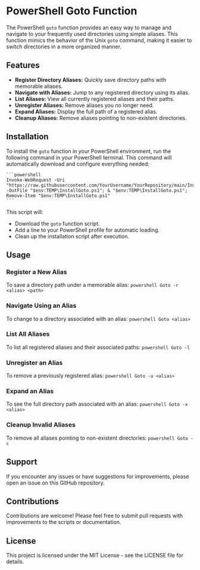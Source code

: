 # PowerShell Goto Function

The PowerShell `goto` function provides an easy way to manage and navigate to your frequently used directories using simple aliases. This function mimics the behavior of the Unix `goto` command, making it easier to switch directories in a more organized manner.

## Features

- **Register Directory Aliases:** Quickly save directory paths with memorable aliases.
- **Navigate with Aliases:** Jump to any registered directory using its alias.
- **List Aliases:** View all currently registered aliases and their paths.
- **Unregister Aliases:** Remove aliases you no longer need.
- **Expand Aliases:** Display the full path of a registered alias.
- **Cleanup Aliases:** Remove aliases pointing to non-existent directories.

## Installation

To install the `goto` function in your PowerShell environment, run the following command in your PowerShell terminal. This command will automatically download and configure everything needed:

    ```powershell
    Invoke-WebRequest -Uri "https://raw.githubusercontent.com/YourUsername/YourRepository/main/InstallGoto.ps1" -OutFile "$env:TEMP\InstallGoto.ps1"; & "$env:TEMP\InstallGoto.ps1"; Remove-Item "$env:TEMP\InstallGoto.ps1"
    ```

This script will:

- Download the `goto` function script.
- Add a line to your PowerShell profile for automatic loading.
- Clean up the installation script after execution.

## Usage

### Register a New Alias

To save a directory path under a memorable alias:
`powershell Goto -r <alias> <path>`

### Navigate Using an Alias

To change to a directory associated with an alias:
`powershell Goto <alias>`

### List All Aliases

To list all registered aliases and their associated paths:
`powershell Goto -l`

### Unregister an Alias

To remove a previously registered alias:
`powershell Goto -u <alias>`

### Expand an Alias

To see the full directory path associated with an alias:
`powershell Goto -x <alias>`

### Cleanup Invalid Aliases

To remove all aliases pointing to non-existent directories:
`powershell Goto -c`

## Support

If you encounter any issues or have suggestions for improvements, please open an issue on this GitHub repository.

## Contributions

Contributions are welcome! Please feel free to submit pull requests with improvements to the scripts or documentation.

## License

This project is licensed under the MIT License - see the LICENSE file for details.
